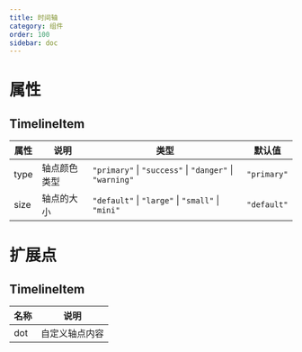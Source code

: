 ```yaml
---
title: 时间轴
category: 组件
order: 100 
sidebar: doc
---
```


# 属性

## TimelineItem

| 属性 | 说明 | 类型 | 默认值 |
| --- | --- | --- | --- |
| type | 轴点颜色类型 | `"primary"` &#124; `"success"` &#124; `"danger"` &#124; `"warning"` | `"primary"` |
| size | 轴点的大小 | `"default"` &#124; `"large"` &#124; `"small"` &#124; `"mini"` | `"default"` |

# 扩展点

## TimelineItem

| 名称 | 说明 |
| --- | --- |
| dot | 自定义轴点内容 |
